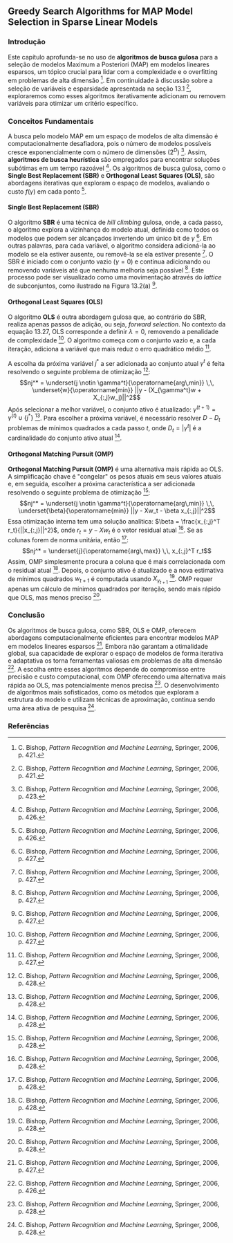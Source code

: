 ## Greedy Search Algorithms for MAP Model Selection in Sparse Linear Models

### Introdução
Este capítulo aprofunda-se no uso de **algoritmos de busca gulosa** para a seleção de modelos Maximum a Posteriori (MAP) em modelos lineares esparsos, um tópico crucial para lidar com a complexidade e o overfitting em problemas de alta dimensão [^1]. Em continuidade à discussão sobre a seleção de variáveis e esparsidade apresentada na seção 13.1 [^1], exploraremos como esses algoritmos iterativamente adicionam ou removem variáveis para otimizar um critério específico.

### Conceitos Fundamentais

A busca pelo modelo MAP em um espaço de modelos de alta dimensão é computacionalmente desafiadora, pois o número de modelos possíveis cresce exponencialmente com o número de dimensões ($2^D$) [^3]. Assim, **algoritmos de busca heurística** são empregados para encontrar soluções subótimas em um tempo razoável [^6]. Os algoritmos de busca gulosa, como o **Single Best Replacement (SBR)** e **Orthogonal Least Squares (OLS)**, são abordagens iterativas que exploram o espaço de modelos, avaliando o custo $f(\gamma)$ em cada ponto [^6].

#### Single Best Replacement (SBR)

O algoritmo **SBR** é uma técnica de *hill climbing* gulosa, onde, a cada passo, o algoritmo explora a vizinhança do modelo atual, definida como todos os modelos que podem ser alcançados invertendo um único bit de $\gamma$ [^7]. Em outras palavras, para cada variável, o algoritmo considera adicioná-la ao modelo se ela estiver ausente, ou removê-la se ela estiver presente [^7]. O SBR é iniciado com o conjunto vazio ($\gamma = 0$) e continua adicionando ou removendo variáveis até que nenhuma melhoria seja possível [^7]. Este processo pode ser visualizado como uma movimentação através do *lattice* de subconjuntos, como ilustrado na Figura 13.2(a) [^7].

#### Orthogonal Least Squares (OLS)

O algoritmo **OLS** é outra abordagem gulosa que, ao contrário do SBR, realiza apenas passos de adição, ou seja, *forward selection*. No contexto da equação 13.27, OLS corresponde a definir $\lambda = 0$, removendo a penalidade de complexidade [^7]. O algoritmo começa com o conjunto vazio e, a cada iteração, adiciona a variável que mais reduz o erro quadrático médio [^7].

A escolha da próxima variável $j^*$ a ser adicionada ao conjunto atual $\gamma^t$ é feita resolvendo o seguinte problema de otimização [^8]:
$$nj^* = \underset{j \notin \gamma^t}{\operatorname{arg\,min}} \,\, \underset{w}{\operatorname{min}} ||y - (X_{\gamma^t}w + X_{:,j}w_j)||^2$$
Após selecionar a melhor variável, o conjunto ativo é atualizado: $\gamma^{(t+1)} = \gamma^{(t)} \cup \{j^*\}$ [^8]. Para escolher a próxima variável, é necessário resolver $D - D_t$ problemas de mínimos quadrados a cada passo $t$, onde $D_t = |\gamma^t|$ é a cardinalidade do conjunto ativo atual [^8].

#### Orthogonal Matching Pursuit (OMP)

**Orthogonal Matching Pursuit (OMP)** é uma alternativa mais rápida ao OLS. A simplificação chave é "congelar" os pesos atuais em seus valores atuais e, em seguida, escolher a próxima característica a ser adicionada resolvendo o seguinte problema de otimização [^8]:
$$nj^* = \underset{j \notin \gamma^t}{\operatorname{arg\,min}} \,\, \underset{\beta}{\operatorname{min}} ||y - Xw_t - \beta x_{:,j}||^2$$
Essa otimização interna tem uma solução analítica: $\beta = \frac{x_{:,j}^T r_t}{||x_{:,j}||^2}$, onde $r_t = y - Xw_t$ é o vetor residual atual [^8]. Se as colunas forem de norma unitária, então [^8]:
$$nj^* = \underset{j}{\operatorname{arg\,max}} \,\, x_{:,j}^T r_t$$
Assim, OMP simplesmente procura a coluna que é mais correlacionada com o residual atual [^8]. Depois, o conjunto ativo é atualizado e a nova estimativa de mínimos quadrados $w_{t+1}$ é computada usando $X_{\gamma_{t+1}}$ [^8]. OMP requer apenas um cálculo de mínimos quadrados por iteração, sendo mais rápido que OLS, mas menos preciso [^8].

### Conclusão

Os algoritmos de busca gulosa, como SBR, OLS e OMP, oferecem abordagens computacionalmente eficientes para encontrar modelos MAP em modelos lineares esparsos [^7]. Embora não garantam a otimalidade global, sua capacidade de explorar o espaço de modelos de forma iterativa e adaptativa os torna ferramentas valiosas em problemas de alta dimensão [^6]. A escolha entre esses algoritmos depende do compromisso entre precisão e custo computacional, com OMP oferecendo uma alternativa mais rápida ao OLS, mas potencialmente menos precisa [^8]. O desenvolvimento de algoritmos mais sofisticados, como os métodos que exploram a estrutura do modelo e utilizam técnicas de aproximação, continua sendo uma área ativa de pesquisa [^8].

### Referências
[^1]: C. Bishop, *Pattern Recognition and Machine Learning*, Springer, 2006, p. 421.
[^2]: C. Bishop, *Pattern Recognition and Machine Learning*, Springer, 2006, p. 422.
[^3]: C. Bishop, *Pattern Recognition and Machine Learning*, Springer, 2006, p. 423.
[^4]: C. Bishop, *Pattern Recognition and Machine Learning*, Springer, 2006, p. 424.
[^5]: C. Bishop, *Pattern Recognition and Machine Learning*, Springer, 2006, p. 425.
[^6]: C. Bishop, *Pattern Recognition and Machine Learning*, Springer, 2006, p. 426.
[^7]: C. Bishop, *Pattern Recognition and Machine Learning*, Springer, 2006, p. 427.
[^8]: C. Bishop, *Pattern Recognition and Machine Learning*, Springer, 2006, p. 428.
<!-- END -->